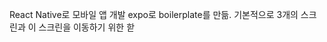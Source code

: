 React Native로 모바일 앱 개발
expo로 boilerplate를 만듦. 기본적으로 3개의 스크린과 이 스크린을 이동하기 위한 핟
<!--stackedit_data:
eyJoaXN0b3J5IjpbOTU0NjgzMDM2LC0zNzU0NzUwMjZdfQ==
-->